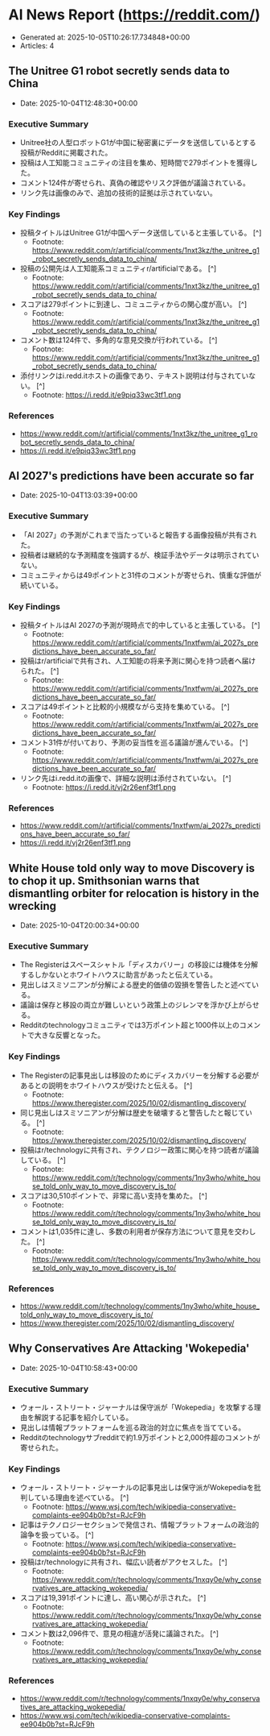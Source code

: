 # AI News Report (https://reddit.com/)

- Generated at: 2025-10-05T10:26:17.734848+00:00
- Articles: 4

## The Unitree G1 robot secretly sends data to China
- Date: 2025-10-04T12:48:30+00:00

### Executive Summary
- Unitree社の人型ロボットG1が中国に秘密裏にデータを送信しているとする投稿がRedditに掲載された。
- 投稿は人工知能コミュニティの注目を集め、短時間で279ポイントを獲得した。
- コメント124件が寄せられ、真偽の確認やリスク評価が議論されている。
- リンク先は画像のみで、追加の技術的証拠は示されていない。

### Key Findings
- 投稿タイトルはUnitree G1が中国へデータ送信していると主張している。 [^]
  - Footnote: https://www.reddit.com/r/artificial/comments/1nxt3kz/the_unitree_g1_robot_secretly_sends_data_to_china/
- 投稿の公開先は人工知能系コミュニティr/artificialである。 [^]
  - Footnote: https://www.reddit.com/r/artificial/comments/1nxt3kz/the_unitree_g1_robot_secretly_sends_data_to_china/
- スコアは279ポイントに到達し、コミュニティからの関心度が高い。 [^]
  - Footnote: https://www.reddit.com/r/artificial/comments/1nxt3kz/the_unitree_g1_robot_secretly_sends_data_to_china/
- コメント数は124件で、多角的な意見交換が行われている。 [^]
  - Footnote: https://www.reddit.com/r/artificial/comments/1nxt3kz/the_unitree_g1_robot_secretly_sends_data_to_china/
- 添付リンクはi.redd.itホストの画像であり、テキスト説明は付与されていない。 [^]
  - Footnote: https://i.redd.it/e9piq33wc3tf1.png

### References
- https://www.reddit.com/r/artificial/comments/1nxt3kz/the_unitree_g1_robot_secretly_sends_data_to_china/
- https://i.redd.it/e9piq33wc3tf1.png

## AI 2027's predictions have been accurate so far
- Date: 2025-10-04T13:03:39+00:00

### Executive Summary
- 「AI 2027」の予測がこれまで当たっていると報告する画像投稿が共有された。
- 投稿者は継続的な予測精度を強調するが、検証手法やデータは明示されていない。
- コミュニティからは49ポイントと31件のコメントが寄せられ、慎重な評価が続いている。

### Key Findings
- 投稿タイトルはAI 2027の予測が現時点で的中していると主張している。 [^]
  - Footnote: https://www.reddit.com/r/artificial/comments/1nxtfwm/ai_2027s_predictions_have_been_accurate_so_far/
- 投稿はr/artificialで共有され、人工知能の将来予測に関心を持つ読者へ届けられた。 [^]
  - Footnote: https://www.reddit.com/r/artificial/comments/1nxtfwm/ai_2027s_predictions_have_been_accurate_so_far/
- スコアは49ポイントと比較的小規模ながら支持を集めている。 [^]
  - Footnote: https://www.reddit.com/r/artificial/comments/1nxtfwm/ai_2027s_predictions_have_been_accurate_so_far/
- コメント31件が付いており、予測の妥当性を巡る議論が進んでいる。 [^]
  - Footnote: https://www.reddit.com/r/artificial/comments/1nxtfwm/ai_2027s_predictions_have_been_accurate_so_far/
- リンク先はi.redd.itの画像で、詳細な説明は添付されていない。 [^]
  - Footnote: https://i.redd.it/vj2r26enf3tf1.png

### References
- https://www.reddit.com/r/artificial/comments/1nxtfwm/ai_2027s_predictions_have_been_accurate_so_far/
- https://i.redd.it/vj2r26enf3tf1.png

## White House told only way to move Discovery is to chop it up. Smithsonian warns that dismantling orbiter for relocation is history in the wrecking
- Date: 2025-10-04T20:00:34+00:00

### Executive Summary
- The Registerはスペースシャトル「ディスカバリー」の移設には機体を分解するしかないとホワイトハウスに助言があったと伝えている。
- 見出しはスミソニアンが分解による歴史的価値の毀損を警告したと述べている。
- 議論は保存と移設の両立が難しいという政策上のジレンマを浮かび上がらせる。
- Redditのtechnologyコミュニティでは3万ポイント超と1000件以上のコメントで大きな反響となった。

### Key Findings
- The Registerの記事見出しは移設のためにディスカバリーを分解する必要があるとの説明をホワイトハウスが受けたと伝える。 [^]
  - Footnote: https://www.theregister.com/2025/10/02/dismantling_discovery/
- 同じ見出しはスミソニアンが分解は歴史を破壊すると警告したと報じている。 [^]
  - Footnote: https://www.theregister.com/2025/10/02/dismantling_discovery/
- 投稿はr/technologyに共有され、テクノロジー政策に関心を持つ読者が議論している。 [^]
  - Footnote: https://www.reddit.com/r/technology/comments/1ny3who/white_house_told_only_way_to_move_discovery_is_to/
- スコアは30,510ポイントで、非常に高い支持を集めた。 [^]
  - Footnote: https://www.reddit.com/r/technology/comments/1ny3who/white_house_told_only_way_to_move_discovery_is_to/
- コメントは1,035件に達し、多数の利用者が保存方法について意見を交わした。 [^]
  - Footnote: https://www.reddit.com/r/technology/comments/1ny3who/white_house_told_only_way_to_move_discovery_is_to/

### References
- https://www.reddit.com/r/technology/comments/1ny3who/white_house_told_only_way_to_move_discovery_is_to/
- https://www.theregister.com/2025/10/02/dismantling_discovery/

## Why Conservatives Are Attacking 'Wokepedia'
- Date: 2025-10-04T10:58:43+00:00

### Executive Summary
- ウォール・ストリート・ジャーナルは保守派が「Wokepedia」を攻撃する理由を解説する記事を紹介している。
- 見出しは情報プラットフォームを巡る政治的対立に焦点を当てている。
- Redditのtechnologyサブredditで約1.9万ポイントと2,000件超のコメントが寄せられた。

### Key Findings
- ウォール・ストリート・ジャーナルの記事見出しは保守派がWokepediaを批判している理由を述べている。 [^]
  - Footnote: https://www.wsj.com/tech/wikipedia-conservative-complaints-ee904b0b?st=RJcF9h
- 記事はテクノロジーセクションで発信され、情報プラットフォームの政治的論争を扱っている。 [^]
  - Footnote: https://www.wsj.com/tech/wikipedia-conservative-complaints-ee904b0b?st=RJcF9h
- 投稿はr/technologyに共有され、幅広い読者がアクセスした。 [^]
  - Footnote: https://www.reddit.com/r/technology/comments/1nxqy0e/why_conservatives_are_attacking_wokepedia/
- スコアは19,391ポイントに達し、高い関心が示された。 [^]
  - Footnote: https://www.reddit.com/r/technology/comments/1nxqy0e/why_conservatives_are_attacking_wokepedia/
- コメント数は2,096件で、意見の相違が活発に議論された。 [^]
  - Footnote: https://www.reddit.com/r/technology/comments/1nxqy0e/why_conservatives_are_attacking_wokepedia/

### References
- https://www.reddit.com/r/technology/comments/1nxqy0e/why_conservatives_are_attacking_wokepedia/
- https://www.wsj.com/tech/wikipedia-conservative-complaints-ee904b0b?st=RJcF9h
